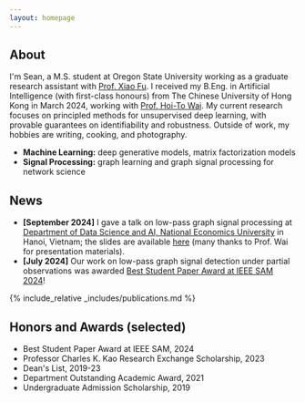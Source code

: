 ```yaml
---
layout: homepage
---
```


## About

I'm Sean, a M.S. student at Oregon State University working as a graduate research assistant with [Prof. Xiao Fu](https://web.engr.oregonstate.edu/~fuxia). I received my B.Eng. in Artificial Intelligence (with first-class honours) from The Chinese University of Hong Kong in March 2024, working with [Prof. Hoi-To Wai](https://www1.se.cuhk.edu.hk/~htwai). My current research focuses on principled methods for unsupervised deep learning, with provable guarantees on identifiability and robustness. Outside of work, my hobbies are writing, cooking, and photography.

- **Machine Learning:** deep generative models, matrix factorization models
- **Signal Processing:** graph learning and graph signal processing for network science

## News
- **[September 2024]** I gave a talk on low-pass graph signal processing at [Department of Data Science and AI, National Economics University](https://fda.neu.edu.vn/) in Hanoi, Vietnam; the slides are available [here](./assets/files/Talk_at_NEU_2024.pdf) (many thanks to Prof. Wai for presentation materials).
- **[July 2024]** Our work on low-pass graph signal detection under partial observations was awarded [Best Student Paper Award at IEEE SAM 2024](./assets/img/sam2024_award.jpg)!

{% include_relative _includes/publications.md %}

## Honors and Awards (selected)

- Best Student Paper Award at IEEE SAM, 2024
- Professor Charles K. Kao Research Exchange Scholarship, 2023
- Dean's List, 2019-23
- Department Outstanding Academic Award, 2021
- Undergraduate Admission Scholarship, 2019

<!-- {% include_relative _includes/services.md %} -->
